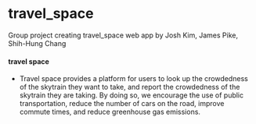 # travel_space
Group project creating travel_space web app by Josh Kim, James Pike, Shih-Hung Chang

#### travel space
- Travel space provides a platform for users to look up the crowdedness of the skytrain they want to take, and report 
the crowdedness of the skytrain they are taking. By doing so, we encourage the use of public transportation, reduce the 
number of cars on the road, improve commute times, and reduce greenhouse gas emissions. 